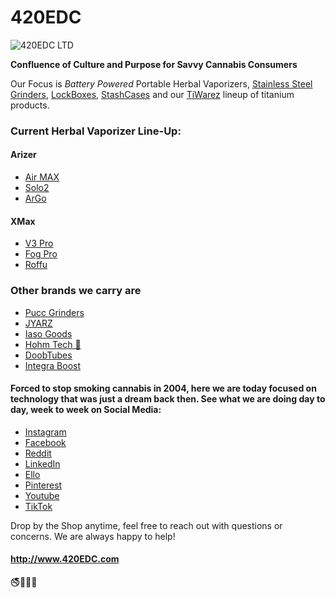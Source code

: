 # 420EDC

![420EDC LTD](https://user-images.githubusercontent.com/106893063/172053517-35f245f5-c21f-48d4-852d-c27d019ca043.png)

**Confluence of Culture and Purpose for Savvy Cannabis Consumers** 

Our Focus is _Battery Powered_ Portable Herbal Vaporizers, [Stainless Steel Grinders](https://www.420edc.com/grinders/), [LockBoxes](https://www.420edc.com/storage-solutions/lockbox/), [StashCases](https://www.420edc.com/storage-solutions/stashcase/) and our [TiWarez](https://www.420edc.com/tiwarez/) lineup of titanium products.  

### Current Herbal Vaporizer Line-Up:

#### Arizer 

- [Air MAX](https://www.420edc.com/arizer/air-max/)
- [Solo2](https://www.420edc.com/arizer/solo-2/) 
- [ArGo](https://www.420edc.com/arizer/argo/)

#### XMax

- [V3 Pro](https://www.420edc.com/xmax/)
- [Fog Pro](https://www.420edc.com/topgreen/xvape-fog-pro/)
- [Roffu](https://www.420edc.com/search.php?search_query=Roffu&section=product)

### Other brands we carry are 
- [Pucc Grinders](https://www.420edc.com/grinders/pucc-grinder/)
- [JYARZ](https://www.420edc.com/storage-solutions/jyarz/)
- [Iaso Goods](https://www.420edc.com/iaso-goods/)
- [Hohm Tech 🔋](https://www.420edc.com/hohm-tech/)
- [DoobTubes](https://www.420edc.com/storage-solutions/doob-tubes/)
- [Integra Boost](https://www.420edc.com/integra/)

#### Forced to stop smoking cannabis in 2004, here we are today focused on technology that was just a dream back then. See what we are doing day to day, week to week on Social Media:

- [Instagram](https://www.instagram.com/420EDC/)
- [Facebook](https://www.facebook.com/420edc/)
- [Reddit](https://www.reddit.com/r/420EDC/)
- [LinkedIn](http://www.linkedin.com/company/420edc)
- [Ello](https://ello.co/420edc)
- [Pinterest](https://www.pinterest.com/420edc/)
- [Youtube](https://www.youtube.com/channel/UCOvhSWkxw90zQ9PVh1ztVJw)
- [TikTok](https://www.tiktok.com/@420edc)

Drop by the Shop anytime, feel free to reach out with questions or concerns.  We are always happy to help!
#### http://www.420EDC.com

🚭🌲🌳🌴
